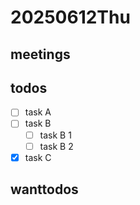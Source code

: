 # 20250612Thu

## meetings

## todos

- [ ] task A
- [ ] task B
  - [ ] task B 1
  - [ ] task B 2
- [x] task C

## wanttodos
